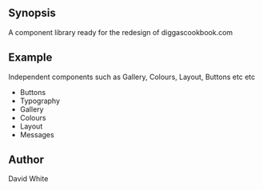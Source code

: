 ## Synopsis

A component library ready for the redesign of diggascookbook.com

## Example

Independent components such as Gallery, Colours, Layout, Buttons etc etc

* Buttons
* Typography
* Gallery
* Colours
* Layout
* Messages

## Author

David White